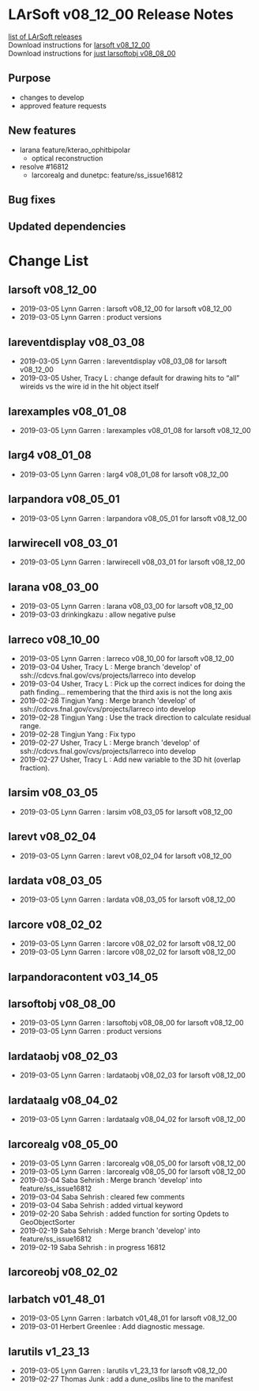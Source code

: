 # LArSoft v08_12_00 Release Notes



[list of LArSoft releases](LArSoft_release_list)  
Download instructions for [larsoft v08_12_00](http://scisoft.fnal.gov/scisoft/bundles/larsoft/v08_12_00/larsoft-v08_12_00.html)  
Download instructions for [just larsoftobj v08_08_00](http://scisoft.fnal.gov/scisoft/bundles/larsoftobj/v08_08_00/larsoftobj-v08_08_00.html)

## Purpose

-   changes to develop
-   approved feature requests

## New features

-   larana feature/kterao_ophitbipolar
    -   optical reconstruction
-   resolve \#16812
    -   larcorealg and dunetpc: feature/ss_issue16812

## Bug fixes

## Updated dependencies

# Change List

## larsoft v08_12_00

-   2019-03-05 Lynn Garren : larsoft v08_12_00 for larsoft v08_12_00
-   2019-03-05 Lynn Garren : product versions

## lareventdisplay v08_03_08

-   2019-03-05 Lynn Garren : lareventdisplay v08_03_08 for larsoft v08_12_00
-   2019-03-05 Usher, Tracy L : change default for drawing hits to “all” wireids vs the wire id in the hit object itself

## larexamples v08_01_08

-   2019-03-05 Lynn Garren : larexamples v08_01_08 for larsoft v08_12_00

## larg4 v08_01_08

-   2019-03-05 Lynn Garren : larg4 v08_01_08 for larsoft v08_12_00

## larpandora v08_05_01

-   2019-03-05 Lynn Garren : larpandora v08_05_01 for larsoft v08_12_00

## larwirecell v08_03_01

-   2019-03-05 Lynn Garren : larwirecell v08_03_01 for larsoft v08_12_00

## larana v08_03_00

-   2019-03-05 Lynn Garren : larana v08_03_00 for larsoft v08_12_00
-   2019-03-03 drinkingkazu : allow negative pulse

## larreco v08_10_00

-   2019-03-05 Lynn Garren : larreco v08_10_00 for larsoft v08_12_00
-   2019-03-04 Usher, Tracy L : Merge branch 'develop' of ssh://cdcvs.fnal.gov/cvs/projects/larreco into develop
-   2019-03-04 Usher, Tracy L : Pick up the correct indices for doing the path finding… remembering that the third axis is not the long axis
-   2019-02-28 Tingjun Yang : Merge branch 'develop' of ssh://cdcvs.fnal.gov/cvs/projects/larreco into develop
-   2019-02-28 Tingjun Yang : Use the track direction to calculate residual range.
-   2019-02-28 Tingjun Yang : Fix typo
-   2019-02-27 Usher, Tracy L : Merge branch 'develop' of ssh://cdcvs.fnal.gov/cvs/projects/larreco into develop
-   2019-02-27 Usher, Tracy L : Add new variable to the 3D hit (overlap fraction).

## larsim v08_03_05

-   2019-03-05 Lynn Garren : larsim v08_03_05 for larsoft v08_12_00

## larevt v08_02_04

-   2019-03-05 Lynn Garren : larevt v08_02_04 for larsoft v08_12_00

## lardata v08_03_05

-   2019-03-05 Lynn Garren : lardata v08_03_05 for larsoft v08_12_00

## larcore v08_02_02

-   2019-03-05 Lynn Garren : larcore v08_02_02 for larsoft v08_12_00
-   2019-03-05 Lynn Garren : larcore v08_02_02 for larsoft v08_12_00

## larpandoracontent v03_14_05

## larsoftobj v08_08_00

-   2019-03-05 Lynn Garren : larsoftobj v08_08_00 for larsoft v08_12_00
-   2019-03-05 Lynn Garren : product versions

## lardataobj v08_02_03

-   2019-03-05 Lynn Garren : lardataobj v08_02_03 for larsoft v08_12_00

## lardataalg v08_04_02

-   2019-03-05 Lynn Garren : lardataalg v08_04_02 for larsoft v08_12_00

## larcorealg v08_05_00

-   2019-03-05 Lynn Garren : larcorealg v08_05_00 for larsoft v08_12_00
-   2019-03-05 Lynn Garren : larcorealg v08_05_00 for larsoft v08_12_00
-   2019-03-04 Saba Sehrish : Merge branch 'develop' into feature/ss_issue16812
-   2019-03-04 Saba Sehrish : cleared few comments
-   2019-03-04 Saba Sehrish : added virtual keyword
-   2019-02-20 Saba Sehrish : added function for sorting Opdets to GeoObjectSorter
-   2019-02-19 Saba Sehrish : Merge branch 'develop' into feature/ss_issue16812
-   2019-02-19 Saba Sehrish : in progress 16812

## larcoreobj v08_02_02

## larbatch v01_48_01

-   2019-03-05 Lynn Garren : larbatch v01_48_01 for larsoft v08_12_00
-   2019-03-01 Herbert Greenlee : Add diagnostic message.

## larutils v1_23_13

-   2019-03-05 Lynn Garren : larutils v1_23_13 for larsoft v08_12_00
-   2019-02-27 Thomas Junk : add a dune_oslibs line to the manifest
